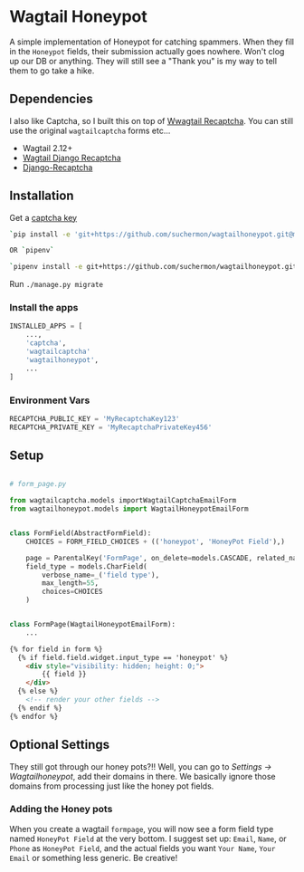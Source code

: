 # Wagtail Honeypot

A simple implementation of Honeypot for catching spammers. When they fill in the `Honeypot` fields, their submission actually goes nowhere. Won't clog up our DB or anything. They will still see a "Thank you" is my way to tell them to go take a hike.

## Dependencies

I also like Captcha, so I built this on top of [Wwagtail Recaptcha](https://github.com/springload/wagtail-django-recaptcha). You can still use the original `wagtailcaptcha` forms etc...

* Wagtail 2.12+
* [Wagtail Django Recaptcha](https://github.com/springload/wagtail-django-recaptcha)
* [Django-Recaptcha](https://github.com/praekelt/django-recaptcha)

## Installation

Get a [captcha key](https://www.google.com/recaptcha/intro/index.html)

```bash
`pip install -e 'git+https://github.com/suchermon/wagtailhoneypot.git@master#egg=wagtailhoneypot'`

OR `pipenv`

`pipenv install -e git+https://github.com/suchermon/wagtailhoneypot.git@master#egg=wagtailhoneypot`
```

Run `./manage.py migrate`

### Install the apps

```python
INSTALLED_APPS = [
    ...,
    'captcha',
    'wagtailcaptcha'
    'wagtailhoneypot',
    ...
]
```

### Environment Vars

```python
RECAPTCHA_PUBLIC_KEY = 'MyRecaptchaKey123'
RECAPTCHA_PRIVATE_KEY = 'MyRecaptchaPrivateKey456'
```

## Setup

```python

# form_page.py

from wagtailcaptcha.models importWagtailCaptchaEmailForm
from wagtailhoneypot.models import WagtailHoneypotEmailForm


class FormField(AbstractFormField):
    CHOICES = FORM_FIELD_CHOICES + (('honeypot', 'HoneyPot Field'),)

    page = ParentalKey('FormPage', on_delete=models.CASCADE, related_name='form_fields')
    field_type = models.CharField(
        verbose_name=_('field type'),
        max_length=55,
        choices=CHOICES
    )


class FormPage(WagtailHoneypotEmailForm):
    ...
```


```html
{% for field in form %}
  {% if field.field.widget.input_type == 'honeypot' %}
    <div style="visibility: hidden; height: 0;">
        {{ field }}
    </div>
  {% else %}
    <!-- render your other fields -->
  {% endif %}
{% endfor %}
```


## Optional Settings

They still got through our honey pots?!! Well, you can go to *Settings -> Wagtailhoneypot*, add their domains in there. We basically ignore those domains from processing just like the honey pot fields.

### Adding the Honey pots

When you create a wagtail `formpage`, you will now see a form field type named `HoneyPot Field` at the very bottom. I suggest set up: `Email`, `Name`, or `Phone` as `HoneyPot Field`, and the actual fields you want `Your Name`, `Your Email` or something less generic. Be creative!
